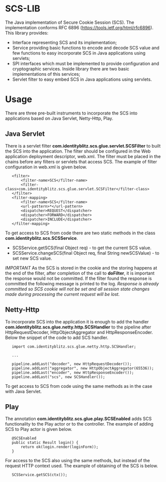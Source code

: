 SCS-LIB
=======

The Java implementation of Secure Cookie Session (SCS). The implementation conforms
RFC 6896 (https://tools.ietf.org/html/rfc6896). This library provides:

 * Interface representing SCS and its implementation;
 * Service providing basic functions to encode and decode SCS value and few functions to easy incorporate SCS in
   Java applications using servlets;
 * SPI interfaces which must be implemented to provide configuration and cryptographic services. Inside library there are
   two basic implementations of this services;
 * Servlet filter to easy embed SCS in Java applications using servlets.

Usage
=====

There are three pre-built instruments to incorporate the SCS into applications based on Java Servlet, Netty-Http, Play.

Java Servlet
------------
 There is a servlet filter **com.identityblitz.scs.glue.servlet.SCSFilter** to built the SCS into the application.
 The filter should be configured in the Web application deployment descriptor, web.xml. The filter must be placed
 in the chains before any filters or servlets that access SCS. The example of filter configuration in web.xml is
 given below.
 ```
    <filter>
        <filter-name>SCS</filter-name>
        <filter-class>com.identityblitz.scs.glue.servlet.SCSFilter</filter-class>
    </filter>
    <filter-mapping>
        <filter-name>SCS</filter-name>
        <url-pattern>*</url-pattern>
        <dispatcher>REQUEST</dispatcher>
        <dispatcher>FORWARD</dispatcher>
        <dispatcher>INCLUDE</dispatcher>
    </filter-mapping>
 ```
 To get access to SCS from code there are two static methods in the class **com.identityblitz.scs.SCSService**.
  * SCSService.getSCS(final Object req) - to get the current SCS value.
  * SCSService.changeSCS(final Object req, final String newSCSValue) - to set new SCS value.

 *IMPORTANT*
 As the SCS is stored in the cookie and the storing happens at the end of the filter, after completion of the call to
 **doFilter**, it is important the response would not be committed. If the filter found the response is committed the
 following message is printed to the log.
  *Response is already committed so SCS cookie will not be set and all session state changes made during processing
  the current request will be lost.*

Netty-Http
----------
 To incorporate SCS into the application it is enough to add the handler **com.identityblitz.scs.glue.netty.http.SCSHandler**
 to the pipeline after HttpRequestDecoder, HttpObjectAggregator and HttpResponseEncoder. Below the snippet of the code to
 add SCS handler.
 ```
    import com.identityblitz.scs.glue.netty.http.SCSHandler;

    ...

    pipeline.addLast("decoder", new HttpRequestDecoder());
    pipeline.addLast("aggregator", new HttpObjectAggregator(65536));
    pipeline.addLast("encoder", new HttpResponseEncoder());
    pipeline.addLast("scs", new SCSHandler());
 ```
 To get access to SCS from code using the same methods as in the case with Java Servlet.

Play
----
 The annotation **com.identityblitz.scs.glue.play.SCSEnabled** adds SCS functionality to the Play actor or to the controller.
 The example of adding SCS to Play actor is given below.
 ```
    @SCSEnabled
    public static Result login() {
        return ok(login.render(loginForm));
    }
 ```
 For access to the SCS also using the same methods, but instead of the request HTTP context used. The example of obtaining
 of the SCS is below.
 ```
    SCSService.getSCS(ctx());
 ```